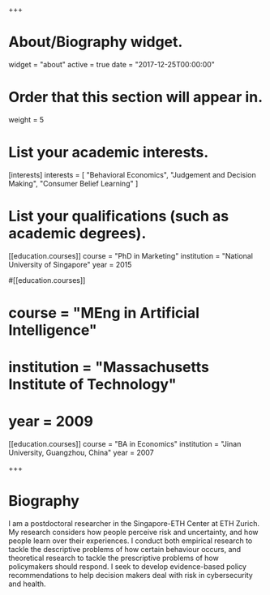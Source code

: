+++
# About/Biography widget.
widget = "about"
active = true
date = "2017-12-25T00:00:00"

# Order that this section will appear in.
weight = 5

# List your academic interests.
[interests]
  interests = [
    "Behavioral Economics",
    "Judgement and Decision Making",
    "Consumer Belief Learning"
  ]

# List your qualifications (such as academic degrees).
[[education.courses]]
  course = "PhD in Marketing"
  institution = "National University of Singapore"
  year = 2015

#[[education.courses]]
#  course = "MEng in Artificial Intelligence"
#  institution = "Massachusetts Institute of Technology"
#  year = 2009

[[education.courses]]
  course = "BA in Economics"
  institution = "Jinan University, Guangzhou, China"
  year = 2007
 
+++

# Biography

I am a postdoctoral researcher in the Singapore-ETH Center at ETH Zurich. My research considers how people perceive risk and uncertainty, and how people learn over their experiences. I conduct both empirical research to tackle the descriptive problems of how certain behaviour occurs, and theoretical research to tackle the prescriptive problems of how policymakers should respond. I seek to develop evidence-based policy recommendations to help decision makers deal with risk in cybersecurity and health.

